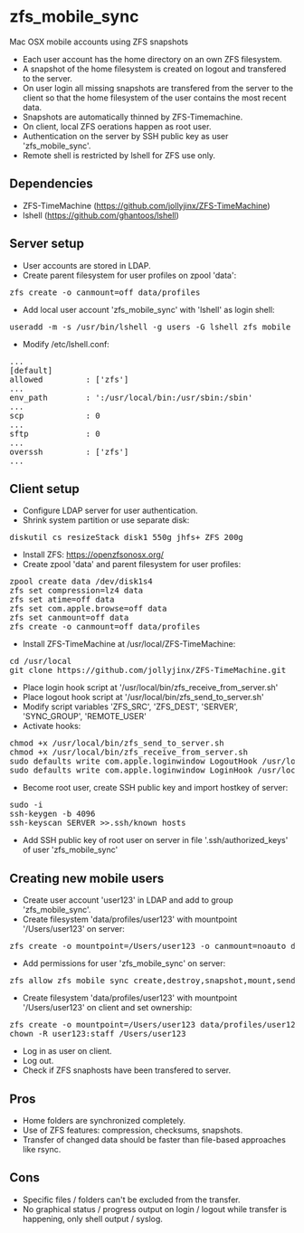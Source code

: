 # zfs_mobile_sync
Mac OSX mobile accounts using ZFS snapshots

* Each user account has the home directory on an own ZFS filesystem.
* A snapshot of the home filesystem is created on logout and transfered to the server.
* On user login all missing snapshots are transfered from the server to the client so that the home filesystem of the user contains the most recent data.
* Snapshots are automatically thinned by ZFS-Timemachine.
* On client, local ZFS oerations happen as root user.
* Authentication on the server by SSH public key as user 'zfs_mobile_sync'.
* Remote shell is restricted by lshell for ZFS use only.

## Dependencies

* ZFS-TimeMachine (https://github.com/jollyjinx/ZFS-TimeMachine)
* lshell (https://github.com/ghantoos/lshell)

## Server setup

* User accounts are stored in LDAP.
* Create parent filesystem for user profiles on zpool 'data':
<pre>
zfs create -o canmount=off data/profiles
</pre>
* Add local user account 'zfs_mobile_sync' with 'lshell' as login shell:
<pre>
useradd -m -s /usr/bin/lshell -g users -G lshell zfs_mobile_sync
</pre>
* Modify /etc/lshell.conf:
<pre>
...
[default]
allowed         : ['zfs']
...
env_path        : ':/usr/local/bin:/usr/sbin:/sbin'
...
scp             : 0
...
sftp            : 0
...
overssh         : ['zfs']
...
</pre>

## Client setup

* Configure LDAP server for user authentication.
* Shrink system partition or use separate disk:
<pre>
diskutil cs resizeStack disk1 550g jhfs+ ZFS 200g
</pre>
* Install ZFS: https://openzfsonosx.org/
* Create zpool 'data' and parent filesystem for user profiles:
<pre>
zpool create data /dev/disk1s4
zfs set compression=lz4 data
zfs set atime=off data
zfs set com.apple.browse=off data
zfs set canmount=off data
zfs create -o canmount=off data/profiles
</pre>
* Install ZFS-TimeMachine at /usr/local/ZFS-TimeMachine:
<pre>
cd /usr/local
git clone https://github.com/jollyjinx/ZFS-TimeMachine.git
</pre>
* Place login hook script at '/usr/local/bin/zfs_receive_from_server.sh'
* Place logout hook script at '/usr/local/bin/zfs_send_to_server.sh'
* Modify script variables 'ZFS_SRC', 'ZFS_DEST', 'SERVER', 'SYNC_GROUP', 'REMOTE_USER'
* Activate hooks:
<pre>
chmod +x /usr/local/bin/zfs_send_to_server.sh
chmod +x /usr/local/bin/zfs_receive_from_server.sh
sudo defaults write com.apple.loginwindow LogoutHook /usr/local/bin/zfs_send_to_server.sh
sudo defaults write com.apple.loginwindow LoginHook /usr/local/bin/zfs_receive_from_server.sh
</pre>
* Become root user, create SSH public key and import hostkey of server:
<pre>
sudo -i
ssh-keygen -b 4096
ssh-keyscan SERVER >>.ssh/known_hosts
</pre>
* Add SSH public key of root user on server in file '.ssh/authorized_keys' of user 'zfs_mobile_sync'


## Creating new mobile users

* Create user account 'user123' in LDAP and add to group 'zfs_mobile_sync'.
* Create filesystem 'data/profiles/user123' with mountpoint '/Users/user123' on server:
<pre>
zfs create -o mountpoint=/Users/user123 -o canmount=noauto data/profiles/user123
</pre>
* Add permissions for user 'zfs_mobile_sync' on server:
<pre>
zfs allow zfs_mobile_sync create,destroy,snapshot,mount,send,receive data/profiles/user123
</pre>
* Create filesystem 'data/profiles/user123' with mountpoint '/Users/user123' on client and set ownership:
<pre>
zfs create -o mountpoint=/Users/user123 data/profiles/user123
chown -R user123:staff /Users/user123
</pre>
* Log in as user on client.
* Log out.
* Check if ZFS snaphosts have been transfered to server.


## Pros

* Home folders are synchronized completely.
* Use of ZFS features: compression, checksums, snapshots.
* Transfer of changed data should be faster than file-based approaches like rsync.

## Cons

* Specific files / folders can't be excluded from the transfer.
* No graphical status / progress output on login / logout while transfer is happening, only shell output / syslog.

